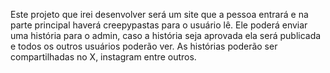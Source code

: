 Este projeto que irei desenvolver será um site que a pessoa entrará e na parte principal haverá creepypastas para o usuário lê. Ele poderá enviar uma história para o admin, caso a história seja aprovada ela será publicada e todos os outros usuários poderão ver. As histórias poderão ser compartilhadas no X, instagram entre outros. 
